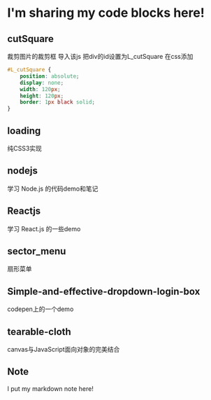 # I'm sharing my code blocks here!

## cutSquare

裁剪图片的裁剪框 导入该js 把div的id设置为L_cutSquare 在css添加 

```CSS	
#L_cutSquare {
	position: absolute;
	display: none;
	width: 120px;
	height: 120px;
	border: 1px black solid;
}
```

## loading

纯CSS3实现

## nodejs

学习 Node.js 的代码demo和笔记

## Reactjs

学习 React.js 的一些demo

## sector_menu

扇形菜单

## Simple-and-effective-dropdown-login-box

codepen上的一个demo

## tearable-cloth

canvas与JavaScript面向对象的完美结合

## Note

I put my markdown note here!


